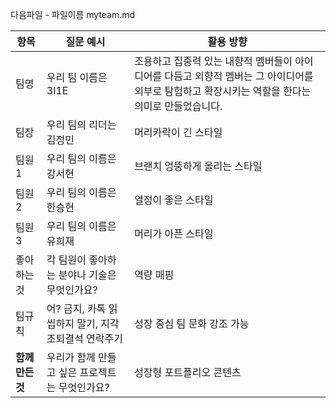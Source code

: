 다음파일  - 파일이름 myteam.md

| 항목 | 질문 예시 | 활용 방향 |
|------|-----------|------------|
| 팀명  | 우리 팀 이름은 3I1E | 조용하고 집중력 있는 내향적 멤버들이 아이디어를 다듬고 외향적 멤버는 그 아이디어를 외부로 탐험하고 확장시키는 역할을 한다는 의미로 만들었습니다.|
| 팀장  | 우리 팀의 리더는 김정민 | 머리카락이 긴 스타일 |
| 팀원1 | 우리 팀의 이름은 강서현 | 브랜치 엉뚱하게 올리는 스타일 |
| 팀원2 | 우리 팀의 이름은 한승현 | 열정이 좋은 스타일 |
| 팀원3 | 우리 팀의 이름은 유희재 | 머리가 아픈 스타일 |
| 좋아하는 것 | 각 팀원이 좋아하는 분야나 기술은 무엇인가요? | 역량 매핑 |
| 팀규칙 | 어? 금지, 카톡 읽씹하지 말기, 지각조퇴결석 연락주기| 성장 중심 팀 문화 강조 가능 |
| **함께 만든 것** | 우리가 함께 만들고 싶은 프로젝트는 무엇인가요? | 성장형 포트폴리오 콘텐츠 |    